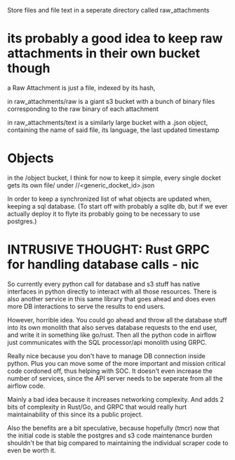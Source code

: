 Store files and file text in a seperate directory called raw_attachments 



# its probably a good idea to keep raw attachments in their own bucket though
a Raw Attachment is just a file, indexed by its hash, 

in raw_attachments/raw is a giant s3 bucket with a bunch of binary files corresponding to the raw binary of each attachment 

in raw_attachments/text is a similarly large bucket with a <hash>.json object, containing the name of said file, its language, the last updated timestamp 


# Objects 

in the /object bucket, I think for now to keep it simple, every single docket gets its own file/ under <state>/<jurisdiction>/<generic_docket_id>.json

In order to keep a synchronized list of what objects are updated when, keeping a sql database. (To start off with probably a sqlite db, but if we ever actually deploy it to flyte its probably going to be necessary to use postgres.)


# INTRUSIVE THOUGHT: Rust GRPC for handling database calls - nic

So currently every python call for database and s3 stuff has native interfaces in python directly to interact with all those resources. There is also another service in this same library that goes ahead and does even more DB interactions to serve the results to end users. 

However, horrible idea. You could go ahead and throw all the database stuff into its own monolith that also serves database requests to the end user, and write it in something like go/rust. Then all the python code in airflow just communicates with the SQL processor/api monolith using GRPC.

Really nice because you don't have to manage DB connection inside python. Plus you can move some of the more important and mission critical code cordoned off, thus helping with SOC. It doesn't even increase the number of services, since the API server needs to be seperate from all the airflow code.

Mainly a bad idea because it increases networking complexity. And adds 2 bits of complexity in Rust/Go, and GRPC that would really hurt maintainability of this since its a public project.

Also the benefits are a bit speculative, because hopefully (tmcr) now that the initial code is stable the postgres and s3 code maintenance burden shouldn't be that big compared to maintaining the individual scraper code to even be worth it. 


